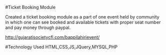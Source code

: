 #Ticket Booking Module

Created a ticket booking module as a part of one event held by community in which one can see booked and available tickets with proper seat number and pay money through paypal.

http://gujaratisocietycfl.com/bappilahirievent/

#Technology Used
HTML,CSS,JS,JQuery,MYSQL,PHP
